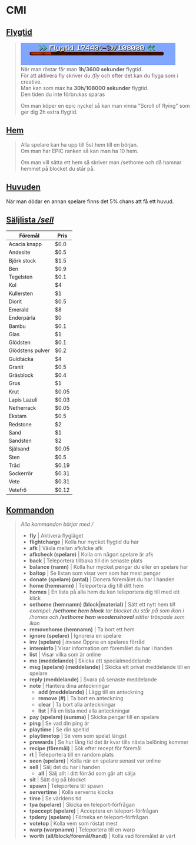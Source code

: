 # CMI

## <ins>Flygtid</ins>
>![Flygtid](../bilder/flygtid.png)  
>När man röstar får man **1h/3600 sekunder** flygtid.  
För att aktivera fly skriver du */fly* och efter det kan du flyga som i creative.  
Man kan som max ha **30h/108000 sekunder** flygtid.  
Den tiden du inte förbrukas sparas
> 
>Om man köper en epic nyckel så kan man vinna "Scroll of flying" som ger dig 2h extra flygtid.

## <ins>Hem</ins>
>Alla spelare kan ha upp till 5st hem till en början.  
>Om man har EPIC ranken så kan man ha 10 hem.  
>
>Om man vill sätta ett hem så skriver man /sethome och då hamnar hemmet på blocket du står på.  

## <ins>Huvuden</ins>
När man dödar en annan spelare finns det 5% chans att få ett huvud.

## <ins>Säljlista */sell*</ins>

| Föremål | Pris |
|--|--|
|  Acacia knapp |  $0.0 |
|  Andesite |  $0.5 |
|  Björk stock |  $1.5 |
|  Ben |  $0.9 |
|  Tegelsten |  $0.1 |
|  Kol |  $4 |
|  Kullersten |  $1 |
|  Diorit |  $0.5 |
|  Emerald |  $8 |
|  Enderpärla |  $0 |
|  Bambu |  $0.1 |
|  Glas |  $1 |
|  Glödsten |  $0.1 |
|  Glödstens pulver |  $0.2 |
|  Guldtacka |  $4 |
|  Granit |  $0.5 |
|  Gräsblock |  $0.4 |
|  Grus |  $1 | 
|  Krut |  $0.05 |
|  Lapis Lazuli |  $0.03 |
|  Netherrack |  $0.05 |
|  Ekstam |  $0.5 |
|  Redstone |  $2 |
|  Sand |  $1 |
|  Sandsten |  $2 |
|  Själsand |  $0.05 |
|  Sten |  $0.5 |
|  Tråd |  $0.19 |
|  Sockerrör |  $0.31 |
|  Vete |  $0.31 |
|  Vetefrö |  $0.12 |

## <ins>Kommandon</ins>
>*Alla kommandon börjar med /*
>- **fly** | Aktivera flygläget
>- **flightcharge** | Kolla hur mycket flygtid du har
>- **afk** | Växla mellan afk/icke afk
>- **afkcheck (spelare)** | Kolla om någon spelare är afk
>- **back** | Teleportera tillbaka till din senaste plats
>- **balance (namn)** | Kolla hur mycket pengar du eller en spelare har
>- **baltop** | Se listan som visar vem som har mest pengar
>- **donate (spelare) (antal)** | Donera föremålet du har i handen
>- **home (hemnamn)** | Teleportera dig till ditt hem
>- **homes** | En lista på alla hem du kan teleportera dig till med ett klick
>- **sethome (hemnamn) (block|material)** | Sätt ett nytt hem *till exempel: **/sethome hem block** tar blocket du står på som ikon i /homes och **/sethome hem woodenshovel** sätter träspade som ikon*
>- **removehome (hemnamn)** | Ta bort ett hem
>- **ignore (spelare)** | Ignorera en spelare
>- **inv (spelare)** | *invsee* Öppna en spelares förråd
>- **inteminfo** | Visar information om föremålet du har i handen
>- **list** | Visar vilka som är online
>- **me (meddelande)** | Skicka ett specialmeddelande
>- **msg (spelare) (meddelande)** | Skicka ett privat meddelande till en spelare
>- **reply (meddelande)** | Svara på senaste meddelande
>- **note** | Hantera dina anteckningar
>   - **add (meddelande)** | Lägg till en anteckning
>   - **remove (#)** | Ta bort en anteckning
>   - **clear** | Ta bort alla anteckningar
>   - **list** | Få en lista med alla anteckningar
>- **pay (spelare) (summa)** | Skicka pengar till en spelare
>- **ping** | Se vad din ping är
>- **playtime** | Se din speltid
>- **playtimetop** | Se vem som spelat längst
>- **prewards** | Se hur lång tid det är kvar tills nästa belöning kommer
>- **recipe (föremål)** | Sök efter recept för föremål
>- **rt** | Teleportera till en random plats
>- **seen (spelare)** | Kolla när en spelare senast var online
>- **sell** | Sälj det du har i handen
>   - **all** | Sälj allt i ditt förråd som går att sälja
>- **sit** | Sätt dig på blocket
>- **spawn** | Teleportera till spawn
>- **servertime** | Kolla serverns klocka
>- **time** | Se världens tid
>- **tpa (spelare)** | Skicka en teleport-förfrågan
>- **tpaccept (spelare)** | Acceptera en teleport-förfrågan
>- **tpdeny (spelare)** | Förneka en teleport-förfrågan
>- **votetop** | Kolla vem som röstat mest
>- **warp (warpnamn)** | Teleportera till en warp
>- **worth (all/block/föremål/hand)** | Kolla vad föremålet är värt